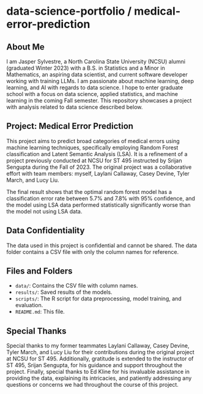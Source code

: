 # data-science-portfolio / medical-error-prediction

## About Me

I am Jasper Sylvestre, a North Carolina State University (NCSU) alumni (graduated Winter 2023) with a B.S. in Statistics and a Minor in Mathematics, an aspiring data scientist, and current software developer working with training LLMs. I am passionate about machine learning, deep learning, and AI with regards to data science. I hope to enter graduate school with a focus on data science, applied statistics, and machine learning in the coming Fall semester. This repository showcases a project with analysis related to data science described below.

## Project: Medical Error Prediction

This project aims to predict broad categories of medical errors using machine learning techniques, specifically employing Random Forest classification and Latent Semantic Analysis (LSA). It is a refinement of a project previously conducted at NCSU for ST 495 instructed by Srijan Sengupta during the Fall of 2023. The original project was a collaborative effort with team members: myself, Laylani Callaway, Casey Devine, Tyler March, and Lucy Liu.

The final result shows that the optimal random forest model has a classification error rate between 5.7% and 7.8% with 95% confidence, and the model using LSA data performed statistically significantly worse than the model not using LSA data.

## Data Confidentiality

The data used in this project is confidential and cannot be shared. The data folder contains a CSV file with only the column names for reference.

## Files and Folders

* `data/`: Contains the CSV file with column names.
* `results/`: Saved results of the models.
* `scripts/`: The R script for data preprocessing, model training, and evaluation.
* `README.md`: This file.

## Special Thanks

Special thanks to my former teammates Laylani Callaway, Casey Devine, Tyler March, and Lucy Liu for their contributions during the original project at NCSU for ST 495. Additionally, gratitude is extended to the instructor of ST 495, Srijan Sengupta, for his guidance and support throughout the project. Finally, special thanks to Ed Kline for his invaluable assistance in providing the data, explaining its intricacies, and patiently addressing any questions or concerns we had throughout the course of this project.
